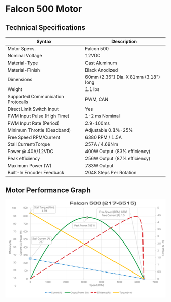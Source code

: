 # Falcon 500 Motor
## Technical Specifications

| Syntax                             | Description                           |
| ---------------------------------- | ------------------------------------- |
| Motor Specs.                       | Falcon 500                            |
| Nominal Voltage                    | 12VDC                                 |
| Material-Type                      | Cast Aluminum                         |
| Material-Finish                    | Black Anodized                        |
| Dimensions                         | 60mm (2.36") Dia. X 81mm (3.18") long |
| Weight                             | 1.1 lbs                               |
| Supported Communication Protocalls | PWM, CAN                              |
| Direct Limit Switch Input          | Yes                                   |
| PWM Input Pulse (High Time)        | 1-2 ms Nominal                        |
| PWM Input Rate (Period)            | 2.9-100ms                             |
| Minimum Throttle (Deadband)        | Adjustable 0.1%-25%                   |
| Free Speed RPM/Current             | 6380 RPM / 1.5A                       |
| Stall Current/Torque               | 257A / 4.69Nm                         |
| Power @ 40A/12VDC                  | 400W Output (83% efficiency)          |
| Peak efficiency                    | 256W Output (87% efficiency)          |
| Maximum Power (W)                  | 783W Output                           |
| Built-In Encoder Feedback          | 2048 Steps Per Rotation               |

## Motor Performance Graph
![Motor Performance Graph](../_static/images/hardware/motors/falcon_motor_curve.png)